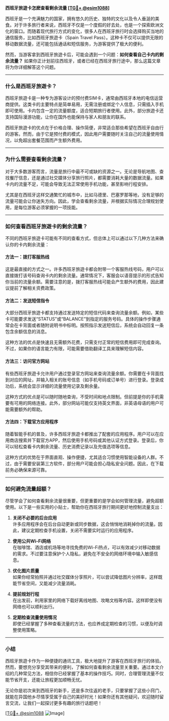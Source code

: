 **西班牙旅遊卡怎麽查看剩余流量 [[TG💪+ @esim1088](https://t.me/s/esim1088)]**

西班牙是一个充满魅力的国家，拥有悠久的历史、独特的文化以及令人垂涎的美食。对于许多旅行者来说，西班牙不仅是一个度假的好去处，也是一个探索欧洲文化的窗口。而随着现代旅行方式的变化，很多人在西班牙旅行时会选择购买当地的通信服务，比如西班牙旅遊卡（Spain Travel Pass）。这种卡不仅可以提供无限的移动数据流量，还可能包括通话和短信服务，为游客提供了极大的便利。

然而，当游客拿到西班牙旅遊卡后，可能会遇到一个问题：**如何查看自己卡内的剩余流量？** 如果你正计划前往西班牙，或者已经在西班牙旅行途中，那么这篇文章将为你详细解答这个问题。

---

### 什么是西班牙旅遊卡？

西班牙旅遊卡是一种专为游客设计的预付费SIM卡，通常由西班牙本地的电信运营商提供。这类卡的主要特点是简单易用，无需注册或绑定个人信息，只需插入手机即可使用。卡内包含一定的流量额度，适合短期旅行者使用。此外，部分旅遊卡还支持国际漫游功能，让你在国外也能保持与家人和朋友的联系。

西班牙旅遊卡的优点在于价格合理、操作简便，非常适合那些希望在西班牙自由行的游客。然而，由于它是预付费的模式，因此用户需要随时关注自己的流量使用情况，以免超出套餐范围而产生额外费用。

---

### 为什么需要查看剩余流量？

对于大多数游客而言，流量是旅行中最不可或缺的资源之一。无论是导航地图、查找餐厅信息，还是通过社交媒体分享旅行照片，都需要消耗大量的数据流量。如果卡内的流量不足，可能会导致无法正常使用手机功能，甚至影响行程安排。

尤其是在西班牙这样交通繁忙的城市中，比如马德里、巴塞罗那等地，没有足够的流量可能会让你迷失方向。因此，学会查看剩余流量，并根据实际情况合理规划使用，是每位游客必须掌握的一项技能。

---

### 如何查看西班牙旅遊卡的剩余流量？

不同的西班牙旅遊卡可能有不同的查看方式，但总体上可以通过以下几种方法来确认你的卡内剩余流量：

#### 方法一：拨打客服热线

这是最直接的方式之一。许多西班牙旅遊卡都会附带一个客服热线号码，用户可以直接拨打该号码查询卡内的剩余流量。通常情况下，客服会以语音提示的形式告知你当前的流量余额。需要注意的是，拨打客服热线可能会产生额外的费用，因此建议提前了解相关资费政策。

#### 方法二：发送短信指令

大部分西班牙旅遊卡都支持通过发送特定的短信代码来查询流量余额。例如，某些卡可能要求发送“STATUS”或“BALANCE”到指定的服务号码。具体的操作步骤通常会在卡背面或者随附说明书中标明。按照指示发送短信后，系统会自动回复一条包含余额信息的消息。

这种方法的优点是快速且无需额外花费，只需支付正常的短信费用即可完成查询。不过，如果你的语言能力有限，可能需要借助翻译工具来理解短信内容。

#### 方法三：访问官方网站

有些西班牙旅遊卡允许用户通过登录官方网站来查询流量余额。你需要在卡背面找到对应的网址，并输入相关的账号信息（如手机号码或订单号）进行登录。登录成功后，系统会显示详细的流量使用记录及剩余量。

这种方式的优点是可以随时随地查询，不受时间和地点限制。但前提是你的手机需要有可用的网络连接。此外，部分网站可能仅支持英文界面，非英语母语的用户可能需要额外的帮助。

#### 方法四：下载官方应用程序

随着智能手机的普及，许多西班牙旅遊卡都推出了配套的应用程序。用户可以在应用商店搜索并下载官方APP，然后使用手机号码或其他认证方式登录。登录后，你可以轻松查看卡内剩余流量、历史消费记录以及充值选项等信息。

这种方式的优势在于界面直观、操作便捷，尤其适合习惯使用智能设备的人群。不过，由于需要安装第三方软件，部分用户可能会担心隐私安全问题。因此，在下载前务必确保来源可靠。

---

### 如何避免流量超额？

尽管学会了如何查看剩余流量很重要，但更重要的是学会如何管理流量，避免超额使用。以下是一些实用的小贴士，帮助你在西班牙旅行期间更好地控制流量支出：

1. **关闭不必要的后台应用**  
   许多应用程序会在后台自动更新或同步数据，这会悄悄地消耗掉你的流量。因此，建议定期检查手机设置，关闭不需要实时运行的应用程序。

2. **使用公共Wi-Fi网络**  
   在咖啡馆、酒店或机场等地寻找免费的Wi-Fi热点，可以有效减少对移动数据的需求。不过要注意保护个人隐私，避免在不安全的网络环境中输入敏感信息。

3. **优化图片质量**  
   如果你经常拍照并通过社交媒体分享照片，可以尝试降低图片分辨率，这样既能节省空间，又能减少流量消耗。

4. **提前规划行程**  
   在出发前，利用家里的网络下载好离线地图、攻略文档等内容。这样即使没有网络也可以顺利出行。

5. **定期检查流量使用情况**  
   即使已经掌握了多种查看流量的方法，也应养成定期检查的习惯，以便及时调整使用策略。

---

### 小结

西班牙旅遊卡作为一种便捷的通讯工具，极大地提升了游客在西班牙旅行的体验。然而，要想充分享受其带来的便利，了解如何查看剩余流量至关重要。通过本文介绍的几种常见方法，相信你已经掌握了基本的操作技巧。同时，合理管理流量不仅能节省开支，还能让旅程更加顺畅无忧。

无论你是初次来到西班牙的新手，还是多次往返的老手，只要掌握了这些小窍门，就能在异国他乡尽情享受属于自己的美好时光！如果你还有其他疑问，欢迎随时留言交流，让我们一起探讨更多有趣的旅行话题吧！

[[TG💪+ @esim1088](https://t.me/s/esim1088) ![Image](https://i.postimg.cc/4NQfJmqS/Snipaste-2025-05-13-00-14-12.png)]